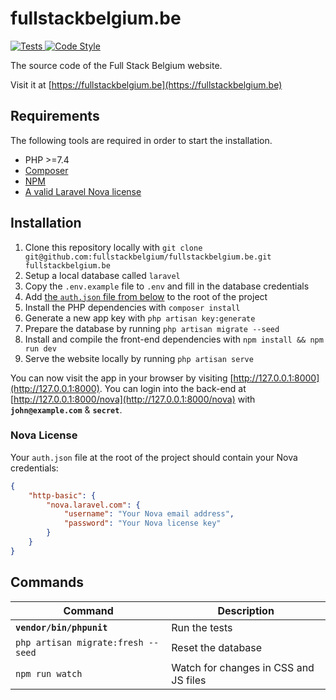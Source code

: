 # fullstackbelgium.be

<a href="https://github.com/driesvints/driesvints.com/actions?query=workflow%3ATests">
    <img src="https://github.com/driesvints/driesvints.com/workflows/Tests/badge.svg" alt="Tests">
</a>
<a href="https://github.styleci.io/repos/12023173">
    <img src="https://github.styleci.io/repos/12023173/shield?style=flat" alt="Code Style">
</a>

The source code of the Full Stack Belgium website.

Visit it at [https://fullstackbelgium.be](https://fullstackbelgium.be)

## Requirements

The following tools are required in order to start the installation.

- PHP >=7.4
- [Composer](https://getcomposer.org/download/)
- [NPM](https://docs.npmjs.com/downloading-and-installing-node-js-and-npm)
- [A valid Laravel Nova license](https://nova.laravel.com)

## Installation

1. Clone this repository locally with `git clone git@github.com:fullstackbelgium/fullstackbelgium.be.git fullstackbelgium.be`
2. Setup a local database called `laravel`
3. Copy the `.env.example` file to `.env` and fill in the database credentials
4. Add [the `auth.json` file from below](#nova-license) to the root of the project
5. Install the PHP dependencies with `composer install` 
6. Generate a new app key with `php artisan key:generate`
7. Prepare the database by running `php artisan migrate --seed` 
8. Install and compile the front-end dependencies with `npm install && npm run dev`
9. Serve the website locally by running `php artisan serve`

You can now visit the app in your browser by visiting [http://127.0.0.1:8000](http://127.0.0.1:8000). You can login into the back-end at [http://127.0.0.1:8000/nova](http://127.0.0.1:8000/nova) with **`john@example.com`** & **`secret`**.

### Nova License

Your `auth.json` file at the root of the project should contain your Nova credentials:

```json
{
    "http-basic": {
        "nova.laravel.com": {
            "username": "Your Nova email address",
            "password": "Your Nova license key"
        }
    }
}
```

## Commands

Command | Description
--- | ---
**`vendor/bin/phpunit`** | Run the tests
`php artisan migrate:fresh --seed` | Reset the database
`npm run watch` | Watch for changes in CSS and JS files
